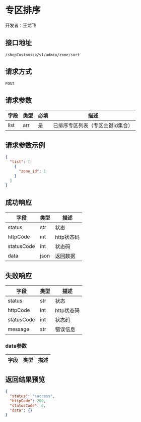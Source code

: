 # 专区排序
开发者：王龙飞

## 接口地址
`/shopCustomize/v1/admin/zone/sort`

## 请求方式
`POST`

## 请求参数
| 字段 | 类型   | 必填 | 描述     |
| ---- | ------ | ---- | -------- |
| list | arr | 是 | 已排序专区列表（专区主键id集合） |


## 请求参数示例
```json
{
  "list": [
    {
      "zone_id": 1
    }
  ]
}
```

## 成功响应
| 字段       | 类型    | 描述        |
| ---------- | ------- | ----------- |
| status | str | 状态 |
| httpCode | int | http状态码 |
| statusCode | int | 状态码 |
| data | json | 返回数据 |

## 失败响应
| 字段       | 类型    | 描述        |
| ---------- | ------- | ----------- |
| status | str | 状态 |
| httpCode | int | http状态码 |
| statusCode | int | 状态码 |
| message | str | 错误信息 |

### data参数
| 字段 | 类型 | 描述 |
| --- | --- | --- |

## 返回结果预览
```json
{
  "status": "success",
  "httpCode": 200,
  "statusCode": 0,
  "data": {}
}
```